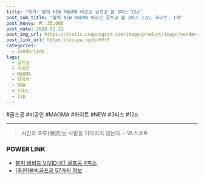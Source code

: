 ```yaml
--- 
title: "특가! 볼빅 NEW MAGMA 비공인 골프공 볼 3피스 12p" 
post_sub_title: "볼빅 NEW MAGMA 비공인 골프공 볼 3피스 12p, 화이트, 1개" 
post_money: ₩. 35,000 
post_date: 2020.01.31 
post_img_url: https://static.coupangcdn.com/image/product/image/vendoritem/2019/06/11/3458363718/1d8de228-a18a-404f-8a55-5d9eb91649a4.jpg 
post_link_url: https://coupa.ng/bnHVr7 
categories: 
  - vendoritem 
tags: 
  - 골프공 
  - 비공인 
  - MAGMA 
  - 화이트 
  - NEW 
  - 3피스 
  - 12p 
--- 
```

  #골프공 #비공인 #MAGMA #화이트 #NEW #3피스 #12p 
<hr> 

> 시간과 조류(潮流)는 사람을 기다리지 않는다. - W.스코트 


### POWER LINK

* <a href="https://blog.naver.com/sakai111/221784227209" target="_blank">볼빅 비비드 VIVID-XT 골프공 4피스</a>
* <a href="https://blog.naver.com/fasyy4321/221790880232" target="_blank">[추천]볼빅골프공 57가지 정보</a>
